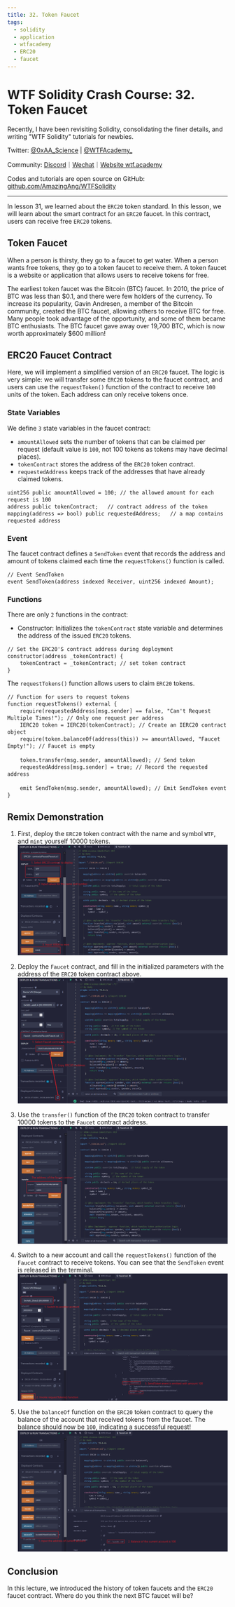 ```yaml
---
title: 32. Token Faucet
tags:
  - solidity
  - application
  - wtfacademy
  - ERC20
  - faucet
---
```


# WTF Solidity Crash Course: 32. Token Faucet

Recently, I have been revisiting Solidity, consolidating the finer details, and writing "WTF Solidity" tutorials for newbies. 

Twitter: [@0xAA_Science](https://twitter.com/0xAA_Science) | [@WTFAcademy_](https://twitter.com/WTFAcademy_)

Community: [Discord](https://discord.gg/5akcruXrsk)｜[Wechat](https://docs.google.com/forms/d/e/1FAIpQLSe4KGT8Sh6sJ7hedQRuIYirOoZK_85miz3dw7vA1-YjodgJ-A/viewform?usp=sf_link)｜[Website wtf.academy](https://wtf.academy)

Codes and tutorials are open source on GitHub: [github.com/AmazingAng/WTFSolidity](https://github.com/AmazingAng/WTFSolidity)

-----

In lesson 31, we learned about the `ERC20` token standard. In this lesson, we will learn about the smart contract for an `ERC20` faucet. In this contract, users can receive free `ERC20` tokens.

## Token Faucet

When a person is thirsty, they go to a faucet to get water. When a person wants free tokens, they go to a token faucet to receive them. A token faucet is a website or application that allows users to receive tokens for free.

The earliest token faucet was the Bitcoin (BTC) faucet. In 2010, the price of BTC was less than \$0.1, and there were few holders of the currency. To increase its popularity, Gavin Andresen, a member of the Bitcoin community, created the BTC faucet, allowing others to receive BTC for free. Many people took advantage of the opportunity, and some of them became BTC enthusiasts. The BTC faucet gave away over 19,700 BTC, which is now worth approximately \$600 million!

## ERC20 Faucet Contract

Here, we will implement a simplified version of an `ERC20` faucet. The logic is very simple: we will transfer some `ERC20` tokens to the faucet contract, and users can use the `requestToken()` function of the contract to receive `100` units of the token. Each address can only receive tokens once.

### State Variables

We define `3` state variables in the faucet contract:

- `amountAllowed` sets the number of tokens that can be claimed per request (default value is `100`, not 100 tokens as tokens may have decimal places).
- `tokenContract` stores the address of the `ERC20` token contract.
- `requestedAddress` keeps track of the addresses that have already claimed tokens.

```solidity
uint256 public amountAllowed = 100; // the allowed amount for each request is 100
address public tokenContract;   // contract address of the token
mapping(address => bool) public requestedAddress;   // a map contains requested address
```

### Event

The faucet contract defines a `SendToken` event that records the address and amount of tokens claimed each time the `requestTokens()` function is called.

```solidity
// Event SendToken
event SendToken(address indexed Receiver, uint256 indexed Amount); 
```

### Functions

There are only `2` functions in the contract:

- Constructor: Initializes the `tokenContract` state variable and determines the address of the issued `ERC20` tokens.

```solidity
// Set the ERC20'S contract address during deployment
constructor(address _tokenContract) {
	tokenContract = _tokenContract; // set token contract
}
```

The `requestTokens()` function allows users to claim `ERC20` tokens.

```solidity
// Function for users to request tokens
function requestTokens() external {
    require(requestedAddress[msg.sender] == false, "Can't Request Multiple Times!"); // Only one request per address
    IERC20 token = IERC20(tokenContract); // Create an IERC20 contract object
    require(token.balanceOf(address(this)) >= amountAllowed, "Faucet Empty!"); // Faucet is empty

    token.transfer(msg.sender, amountAllowed); // Send token
    requestedAddress[msg.sender] = true; // Record the requested address
    
    emit SendToken(msg.sender, amountAllowed); // Emit SendToken event
}
```

## Remix Demonstration

1. First, deploy the `ERC20` token contract with the name and symbol `WTF`, and `mint` yourself 10000 tokens.
    ![Deploy `ERC20`](./img/32-1.png)

2. Deploy the `Faucet` contract, and fill in the initialized parameters with the address of the `ERC20` token contract above.
    ![Deploy `Faucet` faucet contract](./img/32-2.png)

3. Use the `transfer()` function of the `ERC20` token contract to transfer 10000 tokens to the `Faucet` contract address.
    ![Transfer](./img/32-3.png)

4. Switch to a new account and call the `requestTokens()` function of the `Faucet` contract to receive tokens. You can see that the `SendToken` event is released in the terminal.    
    ![requestToken](./img/32-4.png)

5. Use the `balanceOf` function on the `ERC20` token contract to query the balance of the account that received tokens from the faucet. The balance should now be `100`, indicating a successful request!
    ![Withdrawal success](./img/32-5.png)

## Conclusion

In this lecture, we introduced the history of token faucets and the `ERC20` faucet contract. Where do you think the next BTC faucet will be?
